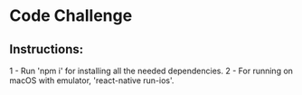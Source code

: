 # Code Challenge

## Instructions:

1 - Run 'npm i' for installing all the needed dependencies.
2 - For running on macOS with emulator, 'react-native run-ios'.